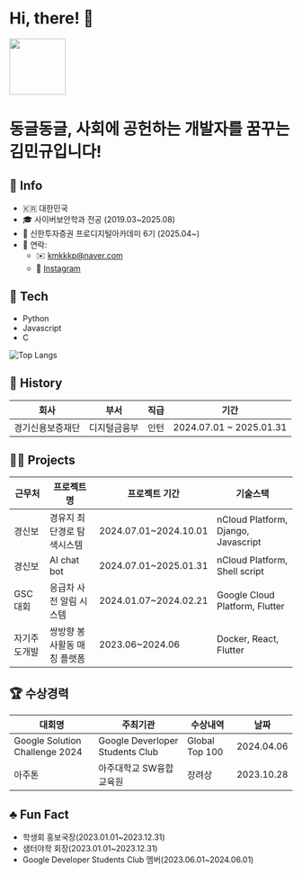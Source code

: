 # Hi, there! 👋 
<img src = "https://i.namu.wiki/i/yiTFRsku4ghNaoaPDoqHpN05W2SZo7PIn9Z7ZQEXq8kb8EQPgRiGrR2h04hQqcmPCGYKuwxc-Xb3En0aknpGUQ.webp" height="100">

# 동글동글, 사회에 공헌하는 개발자를 꿈꾸는 김민규입니다!


## 💁 Info
- 🇰🇷 대한민국
- 🎓 사이버보안학과 전공 (2019.03~2025.08)
- 🌱 신한투자증권 프로디지털아카데미 6기 (2025.04~)
- 🤙 연락:
  - ✉️ kmkkkp@naver.com
  - 🛜 [Instagram](https://www.instagram.com/min_q9_/)

## 🛞 Tech
- Python
- Javascript
- C

![Top Langs](https://github-readme-stats.vercel.app/api/top-langs/?username=kmkkkp&hide=jupyter%20notebook)

## 📜 History
|회사|부서|직급|기간|
|---|---|---|---|
|경기신용보증재단|디지털금융부|인턴|2024.07.01 ~ 2025.01.31|

## 🧑‍💻 Projects
|근무처|프로젝트명|프로젝트 기간|기술스택|
|---|---|---|---|
|경신보|경유지 최단경로 탐색시스템|2024.07.01~2024.10.01|nCloud Platform, Django, Javascript|
|경신보|AI chat bot|2024.07.01~2025.01.31|nCloud Platform, Shell script|
|GSC 대회|응급차 사전 알림 시스템|2024.01.07~2024.02.21|Google Cloud Platform, Flutter|
|자기주도개발|쌍방향 봉사활동 매칭 플랫폼|2023.06~2024.06|Docker, React, Flutter|

## 🏆 수상경력
|대회명|주최기관|수상내역|날짜|
|---|---|---|---|
|Google Solution Challenge 2024|Google Deverloper Students Club|Global Top 100|2024.04.06|
|아주톤|아주대학교 SW융합교육원|장려상|2023.10.28|

## ♣️ Fun Fact
- 학생회 홍보국장(2023.01.01~2023.12.31)
- 샘터야학 회장(2023.01.01~2023.12.31)
- Google Developer Students Club 멤버(2023.06.01~2024.06.01)
